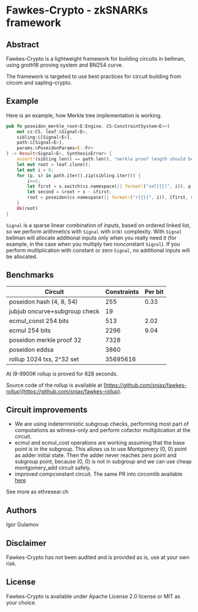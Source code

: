 # Fawkes-Crypto - zkSNARKs framework


## Abstract

Fawkes-Crypto is a lightweight framework for building circuits in bellman, using groth16 proving system and BN254 curve.

The framework is targeted to use best practices for circuit building from circom and sapling-crypto. 

## Example

Here is an example, how Merkle tree implementation is working.

```rust
pub fn poseidon_merkle_root<E:Engine, CS:ConstraintSystem<E>>(
    mut cs:CS, leaf:&Signal<E>, 
    sibling:&[Signal<E>], 
    path:&[Signal<E>], 
    params:&PoseidonParams<E::Fr>
) -> Result<Signal<E>, SynthesisError> {
    assert!(sibling.len() == path.len(), "merkle proof length should be the same");
    let mut root = leaf.clone();
    let mut i = 0;
    for (p, s) in path.iter().zip(sibling.iter()) {
        i+=1;
        let first = s.switch(cs.namespace(|| format!("sel[{}]", i)), p, &root)?; 
        let second = &root + s - &first;
        root = poseidon(cs.namespace(|| format!("r[{}]", i)), [first, second].as_ref(), params)?;
    }
    Ok(root)
}

```

`Signal` is a sparse linear combination of inputs, based on ordered linked list, so we perform arithmetics with `Signal` with `U(N)` complexity. With `Signal` bellman will allocate additional inputs only when you really need it (for example, in the case when you multiply two nonconstant `Signal`). If you perform multiplication with constant or zero `Signal`, no additional inputs will be allocated.

## Benchmarks

| Circuit | Constraints | Per bit | 
| - | - | - |
| poseidon hash (4, 8, 54) | 255 | 0.33 |
| jubjub oncurve+subgroup check | 19 | |
| ecmul_const 254 bits | 513 | 2.02 |
| ecmul 254 bits | 2296 | 9.04 |
| poseidon merkle proof 32| 7328 | |
| poseidon eddsa | 3860 | |
| rollup 1024 txs, 2^32 set | 35695616 |

At i9-9900K rollup is proved for 628 seconds. 

Source code of the rollup is available at [https://github.com/snjax/fawkes-rollup](https://github.com/snjax/fawkes-rollup).

## Circuit improvements

* We are using indeterministic subgroup checks, performing most part of computations as witness-only and perform cofactor multiplication at the circuit.
* ecmul and ecmul_cost operations are working assuming that the base point is in the subgroup. This allows us to use Montgomery (0, 0) point as adder initial state. Then the adder never reaches zero point and subgroup point, because (0, 0) is not in subgroup and we can use cheap montgomery_add circuit safely.
* improved compconstant circuit. The same PR into circomlib available [here](https://github.com/iden3/circomlib/pull/40)

See more as ethresear.ch

## Authors

Igor Gulamov

## Disclaimer

Fawkes-Crypto has not been audited and is provided as is, use at your own risk.

## License

Fawkes-Crypto is available under Apache License 2.0 license or MIT as your choice.

